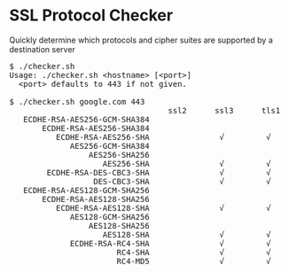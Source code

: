 # SSL Protocol Checker
Quickly determine which protocols and cipher suites are supported by a destination server

<pre>
$ ./checker.sh 
Usage: ./checker.sh &lt;hostname> [&lt;port>]
  &lt;port> defaults to 443 if not given.

$ ./checker.sh google.com 443
                                  ssl2      ssl3      tls1    tls1_1    tls1_2
   ECDHE-RSA-AES256-GCM-SHA384                                             √    
       ECDHE-RSA-AES256-SHA384                                             √    
          ECDHE-RSA-AES256-SHA               √         √         √         √    
             AES256-GCM-SHA384                                             √    
                 AES256-SHA256                                             √    
                    AES256-SHA               √         √         √         √    
        ECDHE-RSA-DES-CBC3-SHA               √         √         √         √    
                  DES-CBC3-SHA               √         √         √         √    
   ECDHE-RSA-AES128-GCM-SHA256                                             √    
       ECDHE-RSA-AES128-SHA256                                             √    
          ECDHE-RSA-AES128-SHA               √         √         √         √    
             AES128-GCM-SHA256                                             √    
                 AES128-SHA256                                             √    
                    AES128-SHA               √         √         √         √    
             ECDHE-RSA-RC4-SHA               √         √         √         √    
                       RC4-SHA               √         √         √         √    
                       RC4-MD5               √         √         √         √    
                       </pre>
